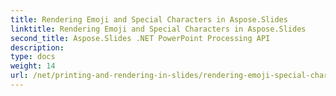 ```yaml
---
title: Rendering Emoji and Special Characters in Aspose.Slides
linktitle: Rendering Emoji and Special Characters in Aspose.Slides
second_title: Aspose.Slides .NET PowerPoint Processing API
description: 
type: docs
weight: 14
url: /net/printing-and-rendering-in-slides/rendering-emoji-special-characters/
---
```

